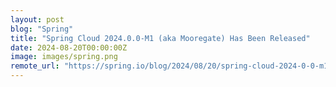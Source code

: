 ```yaml
---
layout: post
blog: "Spring"
title: "Spring Cloud 2024.0.0-M1 (aka Mooregate) Has Been Released"
date: 2024-08-20T00:00:00Z
image: images/spring.png
remote_url: "https://spring.io/blog/2024/08/20/spring-cloud-2024-0-0-m1-aka-mooregate-has-been-released"
---
```

